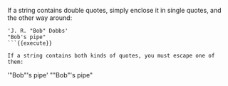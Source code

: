 If a string contains double quotes, simply enclose it in single quotes, and the other way around:

```
'J. R. "Bob" Dobbs'
"Bob's pipe"
```{{execute}}

If a string contains both kinds of quotes, you must escape one of them:

```
'"Bob"\'s pipe'
"\"Bob\"'s pipe"
```{{execute}}

